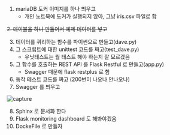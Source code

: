 1. mariaDB 도커 이미지를 하나 띄우고  
    - 개인 노트북에 도커가 실행되지 않아, 그냥 iris.csv 파일로 함  
  
~~2. 테이블을 하나 만들어서 예제 데이터를 넣고~~

3. 데이터를 쿼리하는 함수를 파이썬으로 만들고(dave.py)  
4. 그 스크립트에 대한 unittest 코드를 짜고(test_dave.py)  
    - 유닛테스트는 뭘 테스트 해야 하는지 잘 모르겠음
5. 그 함수를 호출하는 REST API 를 Flask Restful 로 만들고(app.py)
    - Swagger 때문에 flask restplus 로 함
6. 동작 테스트 코드를 짜고 (200번이 나오나 안나오나)  
7. Swagger 를 띄우고  

![capture](https://user-images.githubusercontent.com/37063919/73609834-b4831080-4614-11ea-9d2a-c5ee2fab7dbb.PNG)

8. Sphinx 로 문서화 한다  
9. Flask monitoring dashboard 도 해봐야겠음  
10. DockeFile 로 만들자
